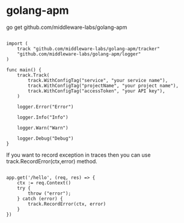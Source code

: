 # golang-apm

go get github.com/middleware-labs/golang-apm


```golang

import (
	track "github.com/middleware-labs/golang-apm/tracker"
	"github.com/middleware-labs/golang-apm/logger"
)

func main() {
	track.Track(
		track.WithConfigTag("service", "your service name"),
		track.WithConfigTag("projectName", "your project name"),
        track.WithConfigTag("accessToken", "your API key"),
	)
	
	logger.Error("Error")
	
	logger.Info("Info")
	
	logger.Warn("Warn")
	
	logger.Debug("Debug")
}

```

If you want to record exception in traces then you can use track.RecordError(ctx,error) method.

```golang

app.get('/hello', (req, res) => {
    ctx := req.Context()
    try {
        throw ("error");
    } catch (error) {
        track.RecordError(ctx, error)
    }
})

```

